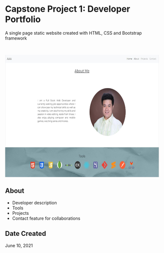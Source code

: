 # Capstone Project 1: Developer Portfolio

A single page static website created with HTML, CSS and Bootstrap framework

<p align="center" style="padding-top:2rem;"><img src="https://github.com/aldousalde/Developer-Portfolio/blob/master/images/capstone.jpg"  height="400" ></p>

## About

* Developer description
* Tools
* Projects
* Contact feature for collaborations

## Date Created

June 10, 2021
